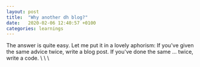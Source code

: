```yaml
---
layout: post
title:  "Why another dh blog?"
date:   2020-02-06 12:40:57 +0100
categories: learnings
---
```




The answer is quite easy. Let me put it in a lovely aphorism:
If you've given the same advice twice, write a blog post.
If you've done the same ... twice, write a code.
\\
\\
\\

